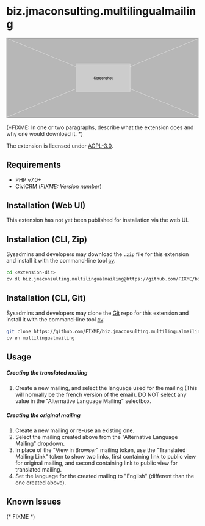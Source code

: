 # biz.jmaconsulting.multilingualmailing

![Screenshot](/images/screenshot.png)

(*FIXME: In one or two paragraphs, describe what the extension does and why one would download it. *)

The extension is licensed under [AGPL-3.0](LICENSE.txt).

## Requirements

* PHP v7.0+
* CiviCRM (*FIXME: Version number*)

## Installation (Web UI)

This extension has not yet been published for installation via the web UI.

## Installation (CLI, Zip)

Sysadmins and developers may download the `.zip` file for this extension and
install it with the command-line tool [cv](https://github.com/civicrm/cv).

```bash
cd <extension-dir>
cv dl biz.jmaconsulting.multilingualmailing@https://github.com/FIXME/biz.jmaconsulting.multilingualmailing/archive/master.zip
```

## Installation (CLI, Git)

Sysadmins and developers may clone the [Git](https://en.wikipedia.org/wiki/Git) repo for this extension and
install it with the command-line tool [cv](https://github.com/civicrm/cv).

```bash
git clone https://github.com/FIXME/biz.jmaconsulting.multilingualmailing.git
cv en multilingualmailing
```

## Usage

##### Creating the translated mailing

1. Create a new mailing, and select the language used for the mailing (This will normally be the french version of the email). DO NOT select any value in the "Alternative Language Mailing" selectbox.

##### Creating the original mailing

1. Create a new mailing or re-use an existing one.
2. Select the mailing created above from the "Alternative Language Mailing" dropdown.
3. In place of the "View in Browser" mailing token, use the "Translated Mailing Link" token to show two links, first containing link to public view for original mailing, and second containing link to public view for translated mailing.
4. Set the language for the created mailing to "English" (different than the one created above).

## Known Issues

(* FIXME *)
